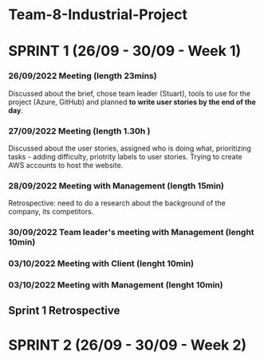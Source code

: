 # Team-8-Industrial-Project

# SPRINT 1 (26/09 - 30/09 - Week 1)
### 26/09/2022 Meeting (length 23mins) 
 Discussed about the brief, chose team leader (Stuart), tools to use for the project (Azure, GitHub) and planned **to write user stories by the end of the day**.

### 27/09/2022 Meeting (length 1.30h )
 Discussed about the user stories, assigned who is doing what, prioritizing tasks - adding difficulty, priotrity labels to user stories. Trying to create AWS accounts to host the website.

### 28/09/2022 Meeting with Management (length 15min)
 Retrospective: need to do a research about the background of the company, its competitors.
 
### 30/09/2022 Team leader's meeting with Management (lenght 10min)

### 03/10/2022 Meeting with Client (lenght 10min)

### 03/10/2022 Meeting with Management (lenght 10min)

## Sprint 1  Retrospective

# SPRINT 2 (26/09 - 30/09 - Week 2)

